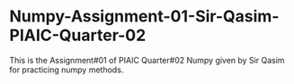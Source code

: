 # Numpy-Assignment-01-Sir-Qasim-PIAIC-Quarter-02
This is the Assignment#01 of PIAIC Quarter#02 Numpy given by Sir Qasim for practicing numpy methods.
